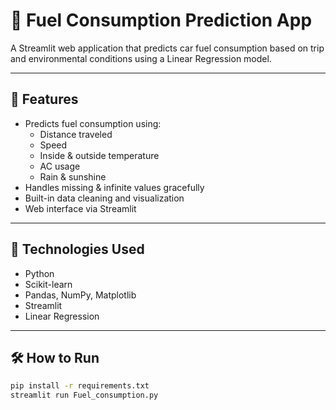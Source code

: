 
# 🚗 Fuel Consumption Prediction App

A Streamlit web application that predicts car fuel consumption based on trip and environmental conditions using a Linear Regression model.

---

## 📌 Features

- Predicts fuel consumption using:
  - Distance traveled
  - Speed
  - Inside & outside temperature
  - AC usage
  - Rain & sunshine
- Handles missing & infinite values gracefully
- Built-in data cleaning and visualization
- Web interface via Streamlit

---

## 🧠 Technologies Used

- Python
- Scikit-learn
- Pandas, NumPy, Matplotlib
- Streamlit
- Linear Regression

---

## 🛠 How to Run

```bash
pip install -r requirements.txt
streamlit run Fuel_consumption.py
